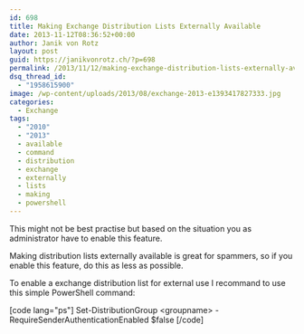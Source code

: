 ```yaml
---
id: 698
title: Making Exchange Distribution Lists Externally Available
date: 2013-11-12T08:36:52+00:00
author: Janik von Rotz
layout: post
guid: https://janikvonrotz.ch/?p=698
permalink: /2013/11/12/making-exchange-distribution-lists-externally-available/
dsq_thread_id:
  - "1958615900"
image: /wp-content/uploads/2013/08/exchange-2013-e1393417827333.jpg
categories:
  - Exchange
tags:
  - "2010"
  - "2013"
  - available
  - command
  - distribution
  - exchange
  - externally
  - lists
  - making
  - powershell
---
```

This might not be best practise but based on the situation you as administrator have to enable this feature.

Making distribution lists externally available is great for spammers, so if you enable this feature, do this as less as possible.

To enable a exchange distribution list for external use I recommand to use this simple PowerShell command:

[code lang="ps"]
Set-DistributionGroup &lt;groupname&gt; -RequireSenderAuthenticationEnabled $false
[/code]